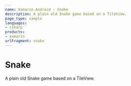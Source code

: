 ```yaml
---
name: Xamarin.Android - Snake
description: A plain old Snake game based on a TileView.
page_type: sample
languages:
- csharp
products:
- xamarin
urlFragment: snake
---
```

# Snake

A plain old Snake game based on a TileView.
